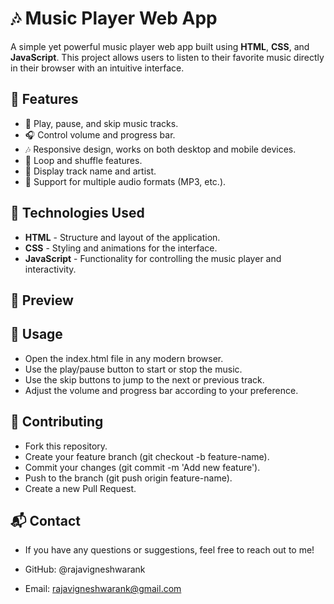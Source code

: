 # 🎶 Music Player Web App

A simple yet powerful music player web app built using **HTML**, **CSS**, and **JavaScript**. This project allows users to listen to their favorite music directly in their browser with an intuitive interface.

## 🌟 Features

- 🎵 Play, pause, and skip music tracks.
- 🎧 Control volume and progress bar.
- 🎶 Responsive design, works on both desktop and mobile devices.
- 🔁 Loop and shuffle features.
- 🎤 Display track name and artist.
- 🎵 Support for multiple audio formats (MP3, etc.).

## 🔧 Technologies Used

- **HTML** - Structure and layout of the application.
- **CSS** - Styling and animations for the interface.
- **JavaScript** - Functionality for controlling the music player and interactivity.

## 🎨 Preview

## 🔧 Usage
- Open the index.html file in any modern browser.
- Use the play/pause button to start or stop the music.
- Use the skip buttons to jump to the next or previous track.
- Adjust the volume and progress bar according to your preference.

## 🤝 Contributing
- Fork this repository.
- Create your feature branch (git checkout -b feature-name).
- Commit your changes (git commit -m 'Add new feature').
- Push to the branch (git push origin feature-name).
- Create a new Pull Request.

## 📬 Contact
- If you have any questions or suggestions, feel free to reach out to me!

- GitHub: @rajavigneshwarank
- Email: rajavigneshwarank@gmail.com
